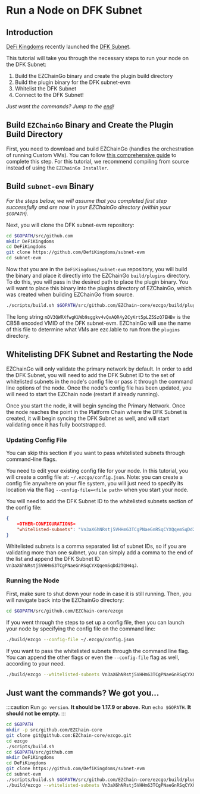 # Run a Node on DFK Subnet

## Introduction

[DeFi Kingdoms](https://defikingdoms.com/) recently launched the [DFK Subnet](https://subnets.ezchain.com/defi-kingdoms/dfk-chain/explorer).

This tutorial will take you through the necessary steps to run your node on the DFK Subnet:

1. Build the EZChainGo binary and create the plugin build directory
2. Build the plugin binary for the DFK subnet-evm
3. Whitelist the DFK Subnet
4. Connect to the DFK Subnet!

_Just want the commands? Jump to the [end](#just-want-the-commands-we-got-you)!_

## Build `EZChainGo` Binary and Create the Plugin Build Directory

First, you need to download and build EZChainGo (handles the orchestration of running Custom VMs).
You can follow [this comprehensive guide](../../nodes-and-staking/run-ezchain-node.md) to complete
this step. For this tutorial, we recommend compiling from source instead of using the `EZChainGo Installer`.

## Build `subnet-evm` Binary

_For the steps below, we will assume that you completed first step successfully and are now in your EZChainGo directory (within your `$GOPATH`)._

Next, you will clone the DFK subnet-evm repository:

```bash
cd $GOPATH/src/github.com
mkdir DeFiKingdoms
cd DeFiKingdoms
git clone https://github.com/DefiKingdoms/subnet-evm
cd subnet-evm
```

Now that you are in the `DeFiKingdoms/subnet-evm` repository, you will build the binary and place it directly into the EZChainGo `build/plugins` directory. To do this, you will pass in the desired path to place the plugin binary. You will want to place this binary into the plugins directory of EZChainGo, which was created when building EZChainGo from source.

```bash
./scripts/build.sh $GOPATH/src/github.com/EZChain-core/ezcgo/build/plugins/mDV3QWRXfwgKUWb9sggkv4vQxAQR4y2CyKrt5pLZ5SzQ7EHBv
```

The long string `mDV3QWRXfwgKUWb9sggkv4vQxAQR4y2CyKrt5pLZ5SzQ7EHBv` is the CB58 encoded VMID of the DFK subnet-evm. EZChainGo will use the name of this file to determine what VMs are ezc.lable to run from the `plugins` directory.

## Whitelisting DFK Subnet and Restarting the Node

EZChainGo will only validate the primary network by default. In order to add the DFK Subnet, you will need to add the DFK Subnet ID to the set of whitelisted subnets in the node's config file or pass it through the command line options of the node. Once the node's config file has been updated, you will need to start the EZChain node (restart if already running).

Once you start the node, it will begin syncing the Primary Network. Once the node reaches the point in the Platform Chain where the DFK Subnet is created, it will begin syncing the DFK Subnet as well, and will start validating once it has fully bootstrapped.

### Updating Config File

You can skip this section if you want to pass whitelisted subnets through command-line flags.

You need to edit your existing config file for your node. In this tutorial, you will create a config file at: `~/.ezcgo/config.json`. Note: you can create a config file anywhere on your file system, you will just need to specify its location via the flag `--config-file=<file path>` when you start your node.

You will need to add the DFK Subnet ID to the whitelisted subnets section of the config file:

```json
{
    <OTHER-CONFIGURATIONS>
    "whitelisted-subnets": "Vn3aX6hNRstj5VHHm63TCgPNaeGnRSqCYXQqemSqDd2TQH4qJ"
}
```

Whitelisted subnets is a comma separated list of subnet IDs, so if you are validating more than one subnet, you can simply add a comma to the end of the list and append the DFK Subnet ID `Vn3aX6hNRstj5VHHm63TCgPNaeGnRSqCYXQqemSqDd2TQH4qJ`.

### Running the Node

First, make sure to shut down your node in case it is still running. Then, you will navigate back into the EZChainGo directory:

```bash
cd $GOPATH/src/github.com/EZChain-core/ezcgo
```

If you went through the steps to set up a config file, then you can launch your node by specifying the config file on the command line:

```bash
./build/ezcgo --config-file ~/.ezcgo/config.json
```

If you want to pass the whitelisted subnets through the command line flag. You can append the other flags or even the `--config-file` flag as well, according to your need.

```bash
./build/ezcgo --whitelisted-subnets Vn3aX6hNRstj5VHHm63TCgPNaeGnRSqCYXQqemSqDd2TQH4qJ
```

## Just want the commands? We got you...

:::caution
Run `go version`. **It should be 1.17.9 or above.** Run `echo $GOPATH`. **It should not be empty.**
:::

```bash
cd $GOPATH
mkdir -p src/github.com/EZChain-core
git clone git@github.com:EZChain-core/ezcgo.git
cd ezcgo
./scripts/build.sh
cd $GOPATH/src/github.com
mkdir DeFiKingdoms
cd DeFiKingdoms
git clone https://github.com/DefiKingdoms/subnet-evm
cd subnet-evm
./scripts/build.sh $GOPATH/src/github.com/EZChain-core/ezcgo/build/plugins/mDV3QWRXfwgKUWb9sggkv4vQxAQR4y2CyKrt5pLZ5SzQ7EHBv
./build/ezcgo --whitelisted-subnets Vn3aX6hNRstj5VHHm63TCgPNaeGnRSqCYXQqemSqDd2TQH4qJ
```
